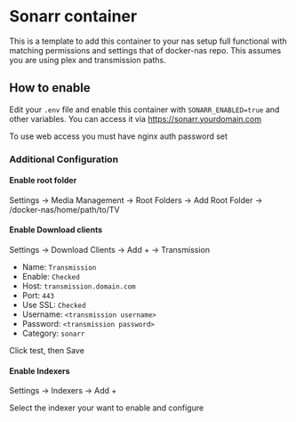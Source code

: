 # Sonarr container

This is a template to add this container to your nas setup full functional with matching permissions and settings that of docker-nas repo. This assumes you are using plex and transmission paths.

## How to enable

Edit your `.env` file and enable this container with `SONARR_ENABLED=true` and other variables. You can access it via https://sonarr.yourdomain.com

To use web access you must have nginx auth password set

### Additional Configuration

#### Enable root folder

Settings -> Media Management -> Root Folders -> Add Root Folder -> /docker-nas/home/path/to/TV

#### Enable Download clients

Settings -> Download Clients -> Add + -> Transmission

 - Name: `Transmission`
 - Enable: `Checked`
 - Host: `transmission.domain.com`
 - Port: `443`
 - Use SSL: `Checked`
 - Username: `<transmission username>`
 - Password: `<transmission password>`
 - Category: `sonarr`

Click test, then Save

#### Enable Indexers

Settings -> Indexers -> Add +

Select the indexer your want to enable and configure